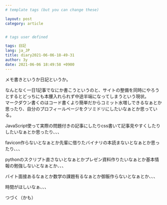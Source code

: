 ```yaml
---
# template tags (but you can change these)

layout: post
category: article


# tags user defined

tags: 日記
lang: ja_JP
title: diary2021-06-06-18-49-31
author: 3y
date: 2021-06-06 18:49:58 +0900
---
```


メモ書きというか日記というか。

なんとなく一日1記事でなにか書こうというのと、サイトの整備を同時にやろうとするとどっちにも本腰入れられず中途半端になってしまうという現状。<br>
マークダウン書くのはコード書くより簡単だからコミット水増しできるなぁとか思ったり、自分のプロフィールページをクソミドリにしたいなぁとか思っている。

JavaScript使って実際の問題付きの記事にしたりcss書いて記事見やすくしたりしたいなぁとか思ったり、、、

favicon作らないとなぁとか先輩に借りたバイナリの本読まないとなぁとか思ったり、、、

pythonのスクリプト直さないとなぁとかプレゼン資料作りたいなぁとか基本情報の勉強しないとなぁとか、、、

バイト面接あるなぁとか数学の課題有るなぁとか御飯作らないとなぁとか、、、

時間がほしいなぁ、、、

つづく（かも）